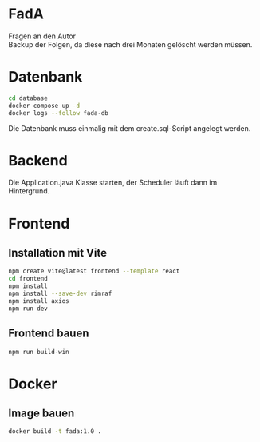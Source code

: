 # FadA
Fragen an den Autor<br/>
Backup der Folgen, da diese nach drei Monaten gelöscht werden müssen.

# Datenbank
```bash
cd database
docker compose up -d
docker logs --follow fada-db
```
Die Datenbank muss einmalig mit dem create.sql-Script angelegt werden.

# Backend
Die Application.java Klasse starten, der Scheduler läuft dann im Hintergrund.

# Frontend
## Installation mit Vite
```bash
npm create vite@latest frontend --template react
cd frontend
npm install
npm install --save-dev rimraf
npm install axios
npm run dev
```
## Frontend bauen
```bash
npm run build-win
```

# Docker
## Image bauen
```bash
docker build -t fada:1.0 .
```